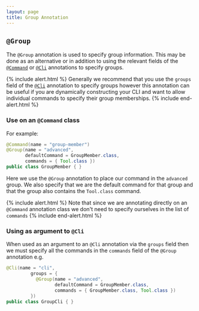 ```yaml
---
layout: page
title: Group Annotation
---
```


## `@Group`

The `@Group` annotation is used to specify group information.  This may be done as an alternative or in addition to using the relevant fields of the [`@Command`](command.html) or [`@Cli`](cli.html) annotations to specify groups.

{% include alert.html %}
Generally we recommend that you use the `groups` field of the [`@Cli`](cli.html) annotation to specify groups however this annotation can be useful if you are dynamically constructing your CLI and want to allow individual commands to specify their group memberships.
{% include end-alert.html %}

### Use on an `@Command` class

For example:

```java
@Command(name = "group-member")
@Group(name = "advanced",
       defaultCommand = GroupMember.class,
       commands = { Tool.class })
public class GroupMember { }
```

Here we use the `@Group` annotation to place our command in the `advanced` group.  We also specify that we are the default command for that group and that the group also contains the `Tool.class` command.

{% include alert.html %}
Note that since we are annotating directly on an `@Command` annotation class we don't need to specify ourselves in the list of `commands`
{% include end-alert.html %}

### Using as argument to `@Cli`

When used as an argument to an `@Cli` annotation via the `groups` field then we must specify all the commands in the `commands` field of the `@Group` annotation e.g.

```java
@Cli(name = "cli",
         groups = {
           @Group(name = "advanced",
                  defaultCommand = GroupMember.class,
                  commands = { GroupMember.class, Tool.class })
         })
public class GroupCli { }
```
